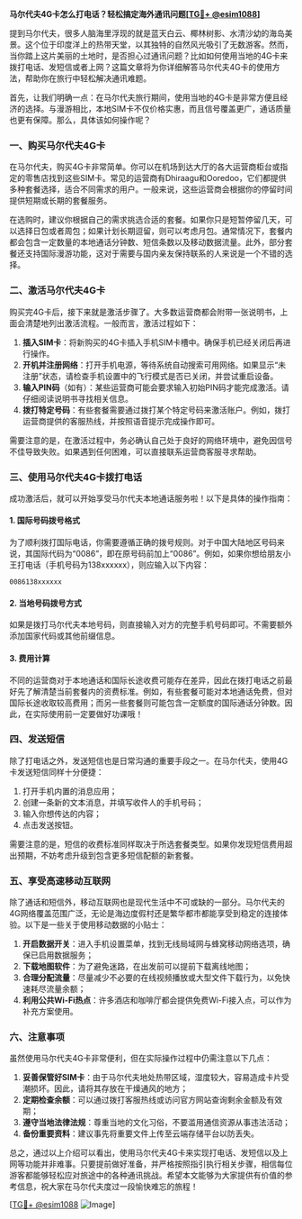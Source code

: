 **马尔代夫4G卡怎么打电话？轻松搞定海外通讯问题[[TG💪+ @esim1088](https://t.me/s/esim1088)]**

提到马尔代夫，很多人脑海里浮现的就是蓝天白云、椰林树影、水清沙幼的海岛美景。这个位于印度洋上的热带天堂，以其独特的自然风光吸引了无数游客。然而，当你踏上这片美丽的土地时，是否担心过通讯问题？比如如何使用当地的4G卡来拨打电话、发短信或者上网？这篇文章将为你详细解答马尔代夫4G卡的使用方法，帮助你在旅行中轻松解决通讯难题。

首先，让我们明确一点：在马尔代夫旅行期间，使用当地的4G卡是非常方便且经济的选择。与漫游相比，本地SIM卡不仅价格实惠，而且信号覆盖更广，通话质量也更有保障。那么，具体该如何操作呢？

### 一、购买马尔代夫4G卡

在马尔代夫，购买4G卡非常简单。你可以在机场到达大厅的各大运营商柜台或指定的零售店找到这些SIM卡。常见的运营商有Dhiraagu和Ooredoo，它们都提供多种套餐选择，适合不同需求的用户。一般来说，这些运营商会根据你的停留时间提供短期或长期的套餐服务。

在选购时，建议你根据自己的需求挑选合适的套餐。如果你只是短暂停留几天，可以选择日包或者周包；如果计划长期逗留，则可以考虑月包。通常情况下，套餐内都会包含一定数量的本地通话分钟数、短信条数以及移动数据流量。此外，部分套餐还支持国际漫游功能，这对于需要与国内亲友保持联系的人来说是一个不错的选择。

### 二、激活马尔代夫4G卡

购买完4G卡后，接下来就是激活步骤了。大多数运营商都会附带一张说明书，上面会清楚地列出激活流程。一般而言，激活过程如下：

1. **插入SIM卡**：将新购买的4G卡插入手机SIM卡槽中。确保手机已经关闭后再进行操作。
2. **开机并注册网络**：打开手机电源，等待系统自动搜索可用网络。如果显示“未注册”状态，请检查手机设置中的飞行模式是否已关闭，并尝试重启设备。
3. **输入PIN码**（如有）：某些运营商可能会要求输入初始PIN码才能完成激活。请仔细阅读说明书寻找相关信息。
4. **拨打特定号码**：有些套餐需要通过拨打某个特定号码来激活账户。例如，拨打运营商提供的客服热线，并按照语音提示完成操作即可。

需要注意的是，在激活过程中，务必确认自己处于良好的网络环境中，避免因信号不佳导致失败。如果遇到任何困难，可以直接联系运营商客服寻求帮助。

### 三、使用马尔代夫4G卡拨打电话

成功激活后，就可以开始享受马尔代夫本地通话服务啦！以下是具体的操作指南：

#### 1. 国际号码拨号格式
为了顺利拨打国际电话，你需要遵循正确的拨号规则。对于中国大陆地区号码来说，其国际代码为“0086”，即在原号码前加上“0086”。例如，如果你想给朋友小王打电话（手机号码为138xxxxxx），则应输入以下内容：
```
0086138xxxxxx
```

#### 2. 当地号码拨号方式
如果是拨打马尔代夫本地号码，则直接输入对方的完整手机号码即可。不需要额外添加国家代码或其他前缀信息。

#### 3. 费用计算
不同的运营商对于本地通话和国际长途收费可能存在差异，因此在拨打电话之前最好先了解清楚当前套餐内的资费标准。例如，有些套餐可能对本地通话免费，但对国际长途收取较高费用；而另一些套餐则可能包含一定额度的国际通话分钟数。因此，在实际使用前一定要做好功课哦！

### 四、发送短信

除了打电话之外，发送短信也是日常沟通的重要手段之一。在马尔代夫，使用4G卡发送短信同样十分便捷：

1. 打开手机内置的消息应用；
2. 创建一条新的文本消息，并填写收件人的手机号码；
3. 输入你想传达的内容；
4. 点击发送按钮。

需要注意的是，短信的收费标准同样取决于所选套餐类型。如果你发现短信费用超出预期，不妨考虑升级到包含更多短信配额的新套餐。

### 五、享受高速移动互联网

除了通话和短信外，移动互联网也是现代生活中不可或缺的一部分。马尔代夫的4G网络覆盖范围广泛，无论是海边度假村还是繁华都市都能享受到稳定的连接体验。以下是一些关于使用移动数据的小贴士：

1. **开启数据开关**：进入手机设置菜单，找到无线局域网与蜂窝移动网络选项，确保已启用数据服务；
2. **下载地图软件**：为了避免迷路，在出发前可以提前下载离线地图；
3. **合理分配流量**：尽量减少不必要的在线视频播放或大型文件下载行为，以免快速耗尽流量余额；
4. **利用公共Wi-Fi热点**：许多酒店和咖啡厅都会提供免费Wi-Fi接入点，可以作为补充方案使用。

### 六、注意事项

虽然使用马尔代夫4G卡非常便利，但在实际操作过程中仍需注意以下几点：

1. **妥善保管好SIM卡**：由于马尔代夫地处热带区域，湿度较大，容易造成卡片受潮损坏。因此，请将其存放在干燥通风的地方；
2. **定期检查余额**：可以通过拨打客服热线或访问官方网站查询剩余金额及有效期；
3. **遵守当地法律法规**：尊重当地的文化习俗，不要滥用通信资源从事违法活动；
4. **备份重要资料**：建议事先将重要文件上传至云端存储平台以防丢失。

总之，通过以上介绍可以看出，使用马尔代夫4G卡来实现打电话、发短信以及上网等功能并非难事。只要提前做好准备，并严格按照指引执行相关步骤，相信每位游客都能够轻松应对旅途中的各种通讯挑战。希望本文能够为大家提供有价值的参考信息，祝大家在马尔代夫度过一段愉快难忘的旅程！

[[TG💪+ @esim1088](https://t.me/s/esim1088) ![Image](https://i.postimg.cc/4NQfJmqS/Snipaste-2025-05-13-00-14-12.png)]